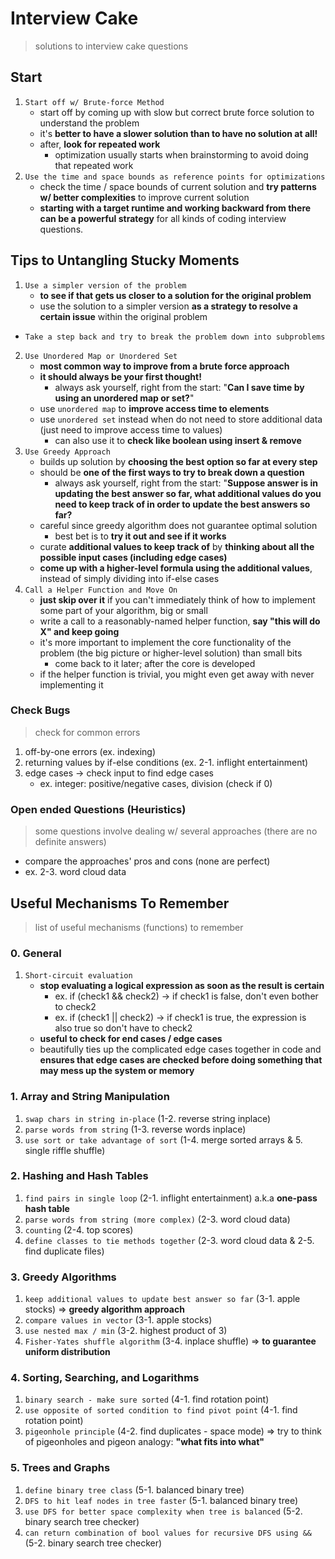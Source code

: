 # Interview Cake
> solutions to interview cake questions

## Start
1. `Start off w/ Brute-force Method`
    - start off by coming up with slow but correct brute force solution to understand the problem
    - it's __better to have a slower solution than to have no solution at all!__
    - after, __look for repeated work__
        - optimization usually starts when brainstorming to avoid doing that repeated work
2. `Use the time and space bounds as reference points for optimizations`
    - check the time / space bounds of current solution and __try patterns w/ better complexities__ to improve current solution
    - __starting with a target runtime and working backward from there can be a powerful strategy__ for all kinds of coding interview questions.

## Tips to Untangling Stucky Moments
1. `Use a simpler version of the problem`
    - __to see if that gets us closer to a solution for the original problem__
    - use the solution to a simpler version __as a strategy to resolve a certain issue__ within the original problem
- `Take a step back and try to break the problem down into subproblems`
2. `Use Unordered Map or Unordered Set`
    - __most common way to improve from a brute force approach__
    - __it should always be your first thought!__
        - always ask yourself, right from the start: "__Can I save time by using an unordered map or set?__"
    - use `unordered map` to __improve access time to elements__
    - use `unordered set` instead when do not need to store additional data (just need to improve access time to values)
        - can also use it to __check like boolean using insert & remove__
3. `Use Greedy Approach`
    - builds up solution by __choosing the best option so far at every step__
    - should be __one of the first ways to try to break down a question__
        - always ask yourself, right from the start: "__Suppose answer is in updating the best answer so far, what additional values do you need to keep track of in order to update the best answers so far?__
    - careful since greedy algorithm does not guarantee optimal solution
        - best bet is to __try it out and see if it works__
    - curate __additional values to keep track of__ by __thinking about all the possible input cases (including edge cases)__
    - __come up with a higher-level formula using the additional values__, instead of simply dividing into if-else cases
4. `Call a Helper Function and Move On`
    - __just skip over it__ if you can't immediately think of how to implement some part of your algorithm, big or small
    - write a call to a reasonably-named helper function, __say "this will do X" and keep going__
    - it's more important to implement the core functionality of the problem (the big picture or higher-level solution) than small bits
        - come back to it later; after the core is developed
    - if the helper function is trivial, you might even get away with never implementing it

### Check Bugs
> check for common errors
1. off-by-one errors (ex. indexing)
2. returning values by if-else conditions (ex. 2-1. inflight entertainment)
3. edge cases -> check input to find edge cases
    - ex. integer: positive/negative cases, division (check if 0)

### Open ended Questions (Heuristics)
> some questions involve dealing w/ several approaches (there are no definite answers)
- compare the approaches' pros and cons (none are perfect)
- ex. 2-3. word cloud data

## Useful Mechanisms To Remember
> list of useful mechanisms (functions) to remember

### 0. General
1. `Short-circuit evaluation`
    - __stop evaluating a logical expression as soon as the result is certain__
        - ex. if (check1 && check2) -> if check1 is false, don't even bother to check2
        - ex. if (check1 || check2) -> if check1 is true, the expression is also true so don't have to check2
    - __useful to check for end cases / edge cases__
    - beautifully ties up the complicated edge cases together in code and __ensures that edge cases are checked before doing something that may mess up the system or memory__

### 1. Array and String Manipulation
1. `swap chars in string in-place` (1-2. reverse string inplace)
2. `parse words from string` (1-3. reverse words inplace)
3. `use sort or take advantage of sort` (1-4. merge sorted arrays & 5. single riffle shuffle)

### 2. Hashing and Hash Tables
1. `find pairs in single loop` (2-1. inflight entertainment) a.k.a __one-pass hash table__
2. `parse words from string (more complex)` (2-3. word cloud data)
3. `counting` (2-4. top scores)
4. `define classes to tie methods together` (2-3. word cloud data & 2-5. find duplicate files)

### 3. Greedy Algorithms
1. `keep additional values to update best answer so far` (3-1. apple stocks) => __greedy algorithm approach__
2. `compare values in vector` (3-1. apple stocks)
3. `use nested max / min` (3-2. highest product of 3)
4. `Fisher-Yates shuffle algorithm` (3-4. inplace shuffle) => __to guarantee uniform distribution__

### 4. Sorting, Searching, and Logarithms
1. `binary search - make sure sorted` (4-1. find rotation point)
2. `use opposite of sorted condition to find pivot point` (4-1. find rotation point)
3. `pigeonhole principle` (4-2. find duplicates - space mode) => try to think of pigeonholes and pigeon analogy: __"what fits into what"__

### 5. Trees and Graphs
1. `define binary tree class` (5-1. balanced binary tree)
2. `DFS to hit leaf nodes in tree faster` (5-1. balanced binary tree)
3. `use DFS for better space complexity when tree is balanced` (5-2. binary search tree checker)
4. `can return combination of bool values for recursive DFS using &&` (5-2. binary search tree checker)